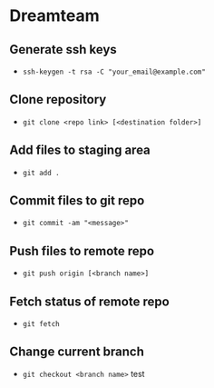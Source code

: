 # Dreamteam
## Generate ssh keys
* ```ssh-keygen -t rsa -C "your_email@example.com"```
## Clone repository
* ```git clone <repo link> [<destination folder>]```
## Add files to staging area
* ```git add .```
## Commit files to git repo
* ```git commit -am "<message>"```
## Push files to remote repo
* ```git push origin [<branch name>]```
## Fetch status of remote repo
* ```git fetch```
## Change current branch
* ```git checkout <branch name>```
test


